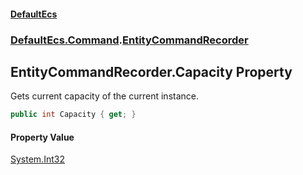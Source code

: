 #### [DefaultEcs](index.md 'index')
### [DefaultEcs.Command](index.md#DefaultEcs_Command 'DefaultEcs.Command').[EntityCommandRecorder](EntityCommandRecorder.md 'DefaultEcs.Command.EntityCommandRecorder')
## EntityCommandRecorder.Capacity Property
Gets current capacity of the current instance.  
```csharp
public int Capacity { get; }
```
#### Property Value
[System.Int32](https://docs.microsoft.com/en-us/dotnet/api/System.Int32 'System.Int32')
